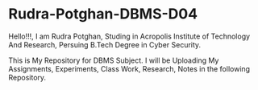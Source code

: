# Rudra-Potghan-DBMS-D04

Hello!!!, I am Rudra Potghan, Studing in Acropolis Institute of Technology And Research, Persuing B.Tech Degree in Cyber Security.

This is My Repository for DBMS Subject. I will be Uploading My Assignments, Experiments, Class Work, Research, Notes in the following Repository.
